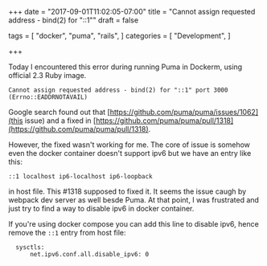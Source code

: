 +++
date = "2017-09-01T11:02:05-07:00"
title = "Cannot assign requested address - bind(2) for \"::1\""
draft = false

tags = [ "docker", "puma", "rails", ]
categories = [
  "Development",
]

+++

Today I encountered this error during running Puma in Dockerm, using
official 2.3 Ruby image.

```
Cannot assign requested address - bind(2) for "::1" port 3000 (Errno::EADDRNOTAVAIL)
```

Google search found out that
[https://github.com/puma/puma/issues/1062](this issue) and a fixed in
[https://github.com/puma/puma/pull/1318](https://github.com/puma/puma/pull/1318).

However, the fixed wasn't working for me. The core of issue is somehow
even the docker container doesn't support ipv6 but we have an entry like
this:

```
::1 localhost ip6-localhost ip6-loopback
```

in host file. This #1318 supposed to fixed it. It seems the issue caugh
by webpack dev server as well besde Puma. At that point, I was
frustrated and just try to find a way to disable ipv6 in docker
container.

If you're using docker compose you can add this line to disable ipv6,
hence remove the `::1` entry from host file:

```
  sysctls:
      net.ipv6.conf.all.disable_ipv6: 0
```
